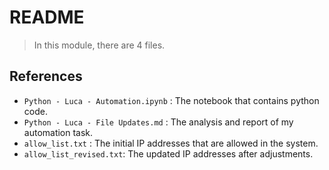 # README
> In this module, there are 4 files. 
 
## References

* `Python - Luca - Automation.ipynb` : The notebook that contains python code.
* `Python - Luca - File Updates.md` : The analysis and report of my automation task.
* `allow_list.txt` : The initial IP addresses that are allowed in the system.
* `allow_list_revised.txt`: The updated IP addresses after adjustments. 
